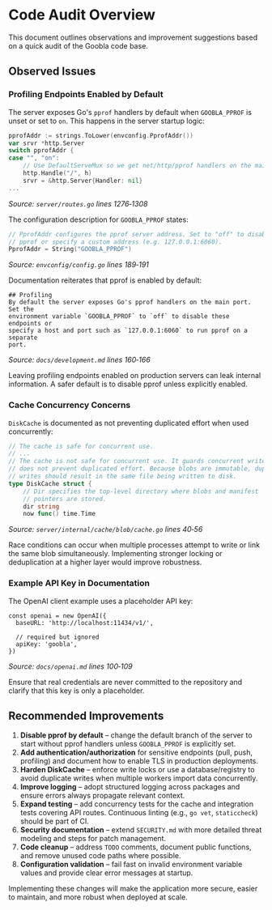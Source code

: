 # Code Audit Overview

This document outlines observations and improvement suggestions based on a quick audit of the Goobla code base.

## Observed Issues

### Profiling Endpoints Enabled by Default

The server exposes Go's `pprof` handlers by default when `GOOBLA_PPROF` is unset or set to `on`. This happens in the server startup logic:

```go
pprofAddr := strings.ToLower(envconfig.PprofAddr())
var srvr *http.Server
switch pprofAddr {
case "", "on":
    // Use DefaultServeMux so we get net/http/pprof handlers on the main server.
    http.Handle("/", h)
    srvr = &http.Server{Handler: nil}
...
```

_Source: `server/routes.go` lines 1276‑1308_

The configuration description for `GOOBLA_PPROF` states:

```go
// PprofAddr configures the pprof server address. Set to "off" to disable
// pprof or specify a custom address (e.g. 127.0.0.1:6060).
PprofAddr = String("GOOBLA_PPROF")
```

_Source: `envconfig/config.go` lines 189‑191_

Documentation reiterates that pprof is enabled by default:

```
## Profiling
By default the server exposes Go's pprof handlers on the main port. Set the
environment variable `GOOBLA_PPROF` to `off` to disable these endpoints or
specify a host and port such as `127.0.0.1:6060` to run pprof on a separate
port.
```

_Source: `docs/development.md` lines 160‑166_

Leaving profiling endpoints enabled on production servers can leak internal
information. A safer default is to disable pprof unless explicitly enabled.

### Cache Concurrency Concerns

`DiskCache` is documented as not preventing duplicated effort when used
concurrently:

```go
// The cache is safe for concurrent use.
// ...
// The cache is not safe for concurrent use. It guards concurrent writes, but
// does not prevent duplicated effort. Because blobs are immutable, duplicate
// writes should result in the same file being written to disk.
type DiskCache struct {
    // Dir specifies the top-level directory where blobs and manifest
    // pointers are stored.
    dir string
    now func() time.Time
```

_Source: `server/internal/cache/blob/cache.go` lines 40‑56_

Race conditions can occur when multiple processes attempt to write or link the
same blob simultaneously. Implementing stronger locking or deduplication at a
higher layer would improve robustness.

### Example API Key in Documentation

The OpenAI client example uses a placeholder API key:

```
const openai = new OpenAI({
  baseURL: 'http://localhost:11434/v1/',

  // required but ignored
  apiKey: 'goobla',
})
```

_Source: `docs/openai.md` lines 100‑109_

Ensure that real credentials are never committed to the repository and clarify
that this key is only a placeholder.

## Recommended Improvements

1. **Disable pprof by default** – change the default branch of the server to
   start without pprof handlers unless `GOOBLA_PPROF` is explicitly set.
2. **Add authentication/authorization** for sensitive endpoints (pull, push,
   profiling) and document how to enable TLS in production deployments.
3. **Harden DiskCache** – enforce write locks or use a database/registry to
   avoid duplicate writes when multiple workers import data concurrently.
4. **Improve logging** – adopt structured logging across packages and ensure
   errors always propagate relevant context.
5. **Expand testing** – add concurrency tests for the cache and integration
   tests covering API routes. Continuous linting (e.g., `go vet`, `staticcheck`)
   should be part of CI.
6. **Security documentation** – extend `SECURITY.md` with more detailed threat
   modeling and steps for patch management.
7. **Code cleanup** – address `TODO` comments, document public functions, and
   remove unused code paths where possible.
8. **Configuration validation** – fail fast on invalid environment variable
   values and provide clear error messages at startup.

Implementing these changes will make the application more secure, easier to
maintain, and more robust when deployed at scale.
